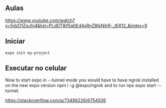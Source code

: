 ## Aulas
https://www.youtube.com/watch?v=5dzD1ZqJhi4&list=PLdDT8if5attEd4sRnZBIkNihR-_tE612_&index=9


## Iniciar

    expo init my-project

## Executar no celular

Now to start expo in --tunnel mode you would have to have ngrok installed on the new expo version npm i -g @expo/ngrok and to run npx expo start --tunnel.

https://stackoverflow.com/a/73498226/6754506
